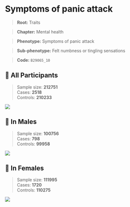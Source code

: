 # Symptoms of panic attack
> **Root:** Traits  

> **Chapter:** Mental health  

> **Phenotype:** Symptoms of panic attack  

> **Sub-phenotype:** Felt numbness or tingling sensations  

> **Code:** `B29065_10`

## 🧪 All Participants  
> Sample size: **212751**  
> Cases: **2518**  
> Controls: **210233**
<img src="/Traits/Figures/ALL/B29065_10.png"/>
<CsvTable src="/Traits/Data/ALL/LG_B29065_10.csv" label="🔍 View full results" />

## 👨 In Males  
> Sample size: **100756**  
> Cases: **798**  
> Controls: **99958**
<img src="/Traits/Figures/Male/B29065_10.png"/>
<CsvTable src="/Traits/Data/Male/LG_B29065_10.csv" label="🔍 View full results" />

## 👩 In Females  
> Sample size: **111995**  
> Cases: **1720**  
> Controls: **110275**
<img src="/Traits/Figures/Female/B29065_10.png"/>
<CsvTable src="/Traits/Data/Female/LG_B29065_10.csv" label="🔍 View full results" />

